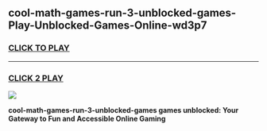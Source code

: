 
## cool-math-games-run-3-unblocked-games-Play-Unblocked-Games-Online-wd3p7
<h3>
<a href="https://premium76.site?title=cool-math-games-run-3-unblocked-games&ref=24A">CLICK TO PLAY</a></h3>
<hr>

<h3>
<a href="https://premium76.site?title=cool-math-games-run-3-unblocked-games&ref=24A">CLICK 2 PLAY</a>
  
</h3>

<a href="https://premium76.site?title=cool-math-games-run-3-unblocked-games&ref=24A"><img src="https://clearcache.store/games.png"></a>


**cool-math-games-run-3-unblocked-games games unblocked: Your Gateway to Fun and Accessible Online Gaming**
